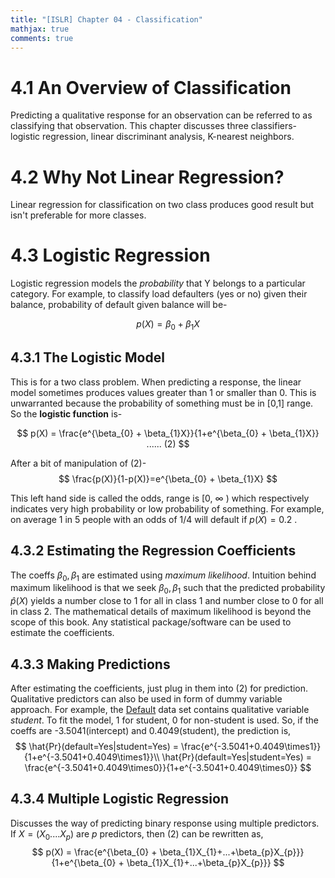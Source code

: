 ```yaml
---
title: "[ISLR] Chapter 04 - Classification"
mathjax: true
comments: true
---
```


# 4.1 An Overview of Classification
Predicting a qualitative response for an observation can be referred to as classifying that observation.
This chapter discusses three classifiers- logistic regression, linear discriminant analysis, K-nearest neighbors.
# 4.2 Why Not Linear Regression?
Linear regression for classification on two class produces good result but isn't preferable for more classes.
# 4.3 Logistic Regression
Logistic regression models the *probability* that Y belongs to a particular category. For example, to classify load defaulters (yes or no) given their balance, probability of default given balance will be- 

$$
p(X) = \beta_{0} + \beta_{1}X
$$
## 4.3.1 The Logistic Model
This is for a two class problem. When predicting a response, the linear model sometimes produces values greater than 1 or smaller than 0. This is unwarranted because the probability of something must be in [0,1] range. So the **logistic function** is-

$$
p(X) = \frac{e^{\beta_{0} + \beta_{1}X}}{1+e^{\beta_{0} + \beta_{1}X}} ...... (2)
$$

After a bit of manipulation of (2)-
$$
\frac{p(X)}{1-p(X)}=e^{\beta_{0} + \beta_{1}X}
$$

This left hand side is called the odds, range is [0, $\infty$ ) which respectively indicates very high probability or low probability of something. For example, on average 1 in 5 people with an odds of 1/4 will default if $p(X) = 0.2$ .
## 4.3.2 Estimating the Regression Coefficients
The coeffs $\beta_{0}, \beta_{1}$ are estimated using *maximum likelihood*. Intuition behind maximum likelihood is that we seek $\beta_{0}, \beta_{1}$ such that the predicted probability $\hat{p}(X)$ yields a number close to 1 for all in class 1 and number close to 0 for all in class 2. The mathematical details of maximum likelihood is beyond the scope of this book. Any statistical package/software can be used to estimate the coefficients. 
## 4.3.3 Making Predictions
After estimating the coefficients, just plug in them into (2) for prediction. Qualitative predictors can also be used in form of dummy variable approach. For example, the [Default](https://rdrr.io/cran/ISLR/man/Default.html) data set contains qualitative variable *student*. To fit the model, 1 for student, 0 for non-student is used. So, if the coeffs are -3.5041(intercept) and 0.4049(student), the prediction is,
$$
\hat{Pr}(default=Yes|student=Yes) = \frac{e^{-3.5041+0.4049\times1}}{1+e^{-3.5041+0.4049\times1}}\\
\hat{Pr}(default=Yes|student=Yes) = \frac{e^{-3.5041+0.4049\times0}}{1+e^{-3.5041+0.4049\times0}}
$$
## 4.3.4 Multiple Logistic Regression
Discusses the way of predicting binary response using multiple predictors. If $X = (X_{0}....X_{p})$ are $p$ predictors, then (2) can be rewritten as,
$$
p(X) = \frac{e^{\beta_{0} + \beta_{1}X_{1}+...+\beta_{p}X_{p}}}{1+e^{\beta_{0} + \beta_{1}X_{1}+...+\beta_{p}X_{p}}}
$$
